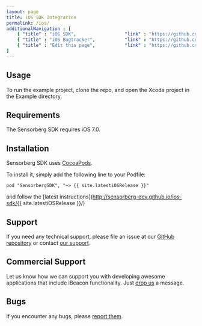 ```yaml
---
layout: page
title: iOS SDK Integration
permalink: /ios/
additionalNavigation : [     
    { "title" : "iOS SDK",                  "link" : "https://github.com/sensorberg-dev/ios-sdk" },
    { "title" : "iOS Bugtracker",           "link" : "https://github.com/sensorberg-dev/ios-sdk/issues" },
    { "title" : "Edit this page",           "link" : "https://github.com/sensorberg-dev/sensorberg-dev.github.io/edit/master/ios.md" }     
]
---
```


## Usage

To run the example project, clone the repo, and open the Xcode project in the Example directory.

## Requirements

The Sensorberg SDK requires iOS 7.0.

## Installation

Sensorberg SDK uses [CocoaPods](http://cocoapods.org).

To install it, simply add the following line to your Podfile:

    pod "SensorbergSDK", "~> {{ site.latestiOSRelease }}"
                                                                           
and follow the [latest instructions](http://sensorberg-dev.github.io/ios-sdk/{{ site.latestiOSRelease }}/)

## Support

If you need any technical support, please file an issue at our [GitHub repository](https://github.com/sensorberg-dev/ios-sdk/issues/new) or contact [our support](https://sensorberg.zendesk.com/hc/en-us/requests/new).

## Commercial Support

Let us know how we can support you with developing awesome applications that include iBeacon functionality. Just [drop us](mailto:support@sensorberg.com) a message.

## Bugs

If you encounter any bugs, please [report them](https://github.com/sensorberg-dev/ios-sdk/issues).
